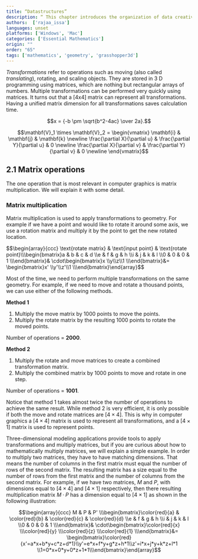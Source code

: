 ```yaml
---
title: “Datastructures”
description: “ This chapter introduces the organization of data creative designers organize information.”
authors:  ['rajaa_issa']
languages: unset
platforms: ['Windows', 'Mac']
categories: ['Essential Mathematics']
origin: ""
order: "65"
tags: ['mathematics', 'geometry', 'grasshopper3d']
---
```

*Transformations* refer to operations such as moving (also called *translating*), rotating, and scaling objects. They are stored in 3 D programming using matrices, which are nothing but rectangular arrays of numbers. Multiple transformations can be performed very quickly using matrices. It turns out that a [4x4] matrix can represent all transformations. Having a unified matrix dimension for all transformations saves calculation time.

<!-- $$\begin{array}{rcc} \mbox{matrix}&\begin{array}{cccc} c1& c2&c3&c4\end{array}\\\begin{array}{c}row(1)\\row(2)\\row(3)\\row(4)\end{array}& \left[\begin{array}{cr} +&+&+&+\\  +&+&+&+\\ +&+&+&+\\ +&+&+&+\end{array}\right] \end{array}$$ -->

$$x = {-b \pm \sqrt{b^2-4ac} \over 2a}.$$

$$\mathbf{V}_1 \times \mathbf{V}_2 =
   \begin{vmatrix}
    \mathbf{i} & \mathbf{j} & \mathbf{k} \newline
    \frac{\partial X}{\partial u} & \frac{\partial Y}{\partial u} & 0 \newline
    \frac{\partial X}{\partial v} & \frac{\partial Y}{\partial v} & 0 \newline
   \end{vmatrix}$$

## 2.1 Matrix operations

The one operation that is most relevant in computer graphics is matrix multiplication. We will explain it with some detail.

### Matrix multiplication

Matrix multiplication is used to apply transformations to geometry. For example if we have a point and would like to rotate it around some axis, we use a rotation matrix and multiply it by the point to get the new rotated location.


<div>$$\begin{array}{ccc} \text{rotate matrix} & \text{input point}  & \text{rotate point}\\\begin{bmatrix}a & b & c & d \\e & f & g & h \\i & j & k & l \\0 & 0 & 0 & 1 \\\end{bmatrix}& \cdot\begin{bmatrix}x \\y\\z\\1 \\\end{bmatrix}&= \begin{bmatrix}x' \\y'\\z'\\1 \\\end{bmatrix}\end{array}$$</div>    

Most of the time, we need to perform multiple transformations on the same geometry. For example, if we need to move and rotate a thousand points, we can use either of the following methods.

**Method 1**  

1. Multiply the move matrix by 1000 points to move the points.
2. Multiply the rotate matrix by the resulting 1000 points to rotate the moved points.  

Number of operations = **2000**.  

**Method 2**  

1. Multiply the rotate and move matrices to create a combined transformation matrix.
2. Multiply the combined matrix by 1000 points to move and rotate in one step.

Number of operations = **1001**.

Notice that method 1 takes almost twice the number of operations to achieve the same result. While method 2 is very efficient, it is only possible if both the move and rotate matrices are $[4 \times 4]$. This is why in computer graphics a $[4 \times 4]$ matrix is used to represent all transformations, and a $[4 \times 1]$ matrix is used to represent points.

Three-dimensional modeling applications provide tools to apply transformations and multiply matrices, but if you are curious about how to mathematically multiply matrices, we will explain a simple example. In order to multiply two matrices, they have to have matching dimensions. That means the number of columns in the first matrix must equal the number of rows of the second matrix. The resulting matrix has a size equal to the number of rows from the first matrix and the number of columns from the second matrix. For example, if we have two matrices, $M$ and $P$, with dimensions equal to $[4\times 4]$ and $[4 \times 1]$ respectively, then there resulting multiplication matrix $M · P$ has a dimension equal to $[4 \times 1]$ as shown in the following illustration:

$$\begin{array}{ccc} M & P  & P' \\\begin{bmatrix}\color{red}{a} & \color{red}{b}  & \color{red}{c} & \color{red}{d}  \\e & f & g & h \\i & j & k & l \\0 & 0 & 0 & 1 \\\end{bmatrix}& \cdot\begin{bmatrix}\color{red}{x} \\\color{red}{y} \\\color{red}{z} \\\color{red}{1}  \\\end{bmatrix}&= \begin{bmatrix}\color{red}{x'=a*x+b*y+c*z+d*1}\\y'=e*x+f*y+g*z+h*1\\z'=i*x+j*y+k*z+l*1 \\1=0*x+0*y+0*z+1*1\\\end{bmatrix}\end{array}$$  
